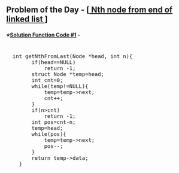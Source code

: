 ## Problem of the Day - [<a href="https://practice.geeksforgeeks.org/problems/nth-node-from-end-of-linked-list/1"> Nth node from end of linked list </a>]


#### ⭐<ins>Solution Function Code #1</ins> -
<pre>

  int getNthFromLast(Node *head, int n){
        if(head==NULL)
            return -1;
        struct Node *temp=head;
        int cnt=0;
        while(temp!=NULL){
            temp=temp->next;
            cnt++;
        }
        if(n>cnt)
            return -1;
        int pos=cnt-n;
        temp=head;
        while(pos){
            temp=temp->next;
            pos--;
        }
        return temp->data;
    }
</pre>
